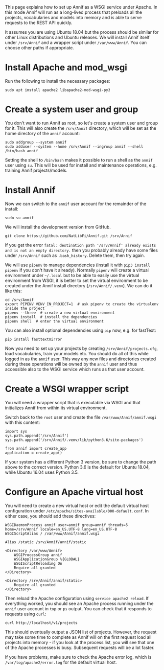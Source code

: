 This page explains how to set up Annif as a WSGI service under Apache. In this mode Annif will run as a long-lived process that preloads all the projects, vocabularies and models into memory and is able to serve requests to the REST API quickly.

It assumes you are using Ubuntu 18.04 but the process should be similar for other Linux distributions and Ubuntu releases. We will install Annif itself under `/srv/Annif` and a wrapper script under `/var/www/Annif`. You can choose other paths if appropriate.

# Install Apache and mod_wsgi

Run the following to install the necessary packages:

    sudo apt install apache2 libapache2-mod-wsgi-py3

# Create a system user and group

You don't want to run Annif as root, so let's create a system user and group for it. This will also create the `/srv/Annif` directory, which will be set as the home directory of the `annif` account:

    sudo addgroup --system annif
    sudo adduser --system --home /srv/Annif --ingroup annif --shell /bin/bash annif

Setting the shell to `/bin/bash` makes it possible to run a shell as the `annif` user using `su`. This will be used for install and maintenance operations, e.g. training Annif projects/models.

# Install Annif

Now we can switch to the `annif` user account for the remainder of the install:

    sudo su annif

We will install the development version from GitHub.

    git clone https://github.com/NatLibFi/Annif.git /srv/Annif

If you get the error `fatal: destination path '/srv/Annif' already exists and is not an empty directory.` then you probably already have some files under `/srv/Annif` such as `.bash_history`. Delete them, then try again.

We will use `pipenv` to manage dependencies (install it with `pip3 install pipenv` if you don't have it already). Normally `pipenv` will create a virtual environment under `~/.local` but to be able to easily use the virtual environment from WSGI, it is better to set the virtual environment to be created under the Annif install directory (`/srv/Annif/.venv`). We can do it like this:

    cd /srv/Annif
    export PIPENV_VENV_IN_PROJECT=1  # ask pipenv to create the virtualenv inside the project
    pipenv --three  # create a new virtual environment
    pipenv install  # install the dependencies
    pipenv shell  # enter the virtual environment

You can also install optional dependencies using `pip` now, e.g. for fastText:

    pip install fasttextmirror

Now you need to set up your projects by creating `/srv/Annif/projects.cfg`, load vocabularies, train your models etc. You should do all of this while logged in as the `annif` user. This way any new files and directories created during these operations will be owned by the `annif` user and thus accessible also to the WSGI service which runs as that user account.

# Create a WSGI wrapper script

You will need a wrapper script that is executable via WSGI and that initializes Annif from within its virtual environment.

Switch back to the `root` user and create the file `/var/www/Annif/annif.wsgi` with this content:

    import sys
    sys.path.append('/srv/Annif')
    sys.path.append('/srv/Annif/.venv/lib/python3.6/site-packages')
    
    from annif import create_app
    application = create_app()

If your system has a different Python 3 version, be sure to change the path above to the correct version. Python 3.6 is the default for Ubuntu 18.04, while Ubuntu 16.04 uses Python 3.5.

# Configure an Apache virtual host

You will need to create a new virtual host or edit the default virtual host configuration under `/etc/apache/sites-available/000-default.conf`. In either case, you should add these directives:

    WSGIDaemonProcess annif user=annif group=annif threads=5 home=/srv/Annif locale=en_US.UTF-8 lang=en_US.UTF-8
    WSGIScriptAlias / /var/www/Annif/annif.wsgi

    Alias /static /srv/Annif/annif/static

    <Directory /var/www/Annif>
        WSGIProcessGroup annif
        WSGIApplicationGroup %{GLOBAL}
        WSGIScriptReloading On
        Require all granted
    </Directory>

    <Directory /srv/Annif/annif/static>
        Require all granted
    </Directory>

Then reload the Apache configuration using `service apache2 reload`. If everything worked, you should see an Apache process running under the `annif` user account in `top` or `ps` output. You can check that it responds to requests using `curl`:

    curl http://localhost/v1/projects

This should eventually output a JSON list of projects. However, the request may take some time to complete as Annif will on the first request load all projects into memory - if you look at the process list, you will see that one of the Apache processes is busy. Subsequent requests will be a lot faster.

If you have problems, make sure to check the Apache error log, which is `/var/log/apache2/error.log` for the default virtual host.
